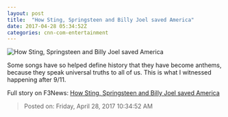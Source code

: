 ```yaml
---
layout: post
title:  "How Sting, Springsteen and Billy Joel saved America"
date: 2017-04-28 05:34:52Z
categories: cnn-com-entertainment
---
```


![How Sting, Springsteen and Billy Joel saved America](http://i2.cdn.cnn.com/cnnnext/dam/assets/170425093311-soundtracks-9-11-clip-2-00000829-super-tease.jpg)

Some songs have so helped define history that they have become anthems, because they speak universal truths to all of us. This is what I witnessed happening after 9/11.


Full story on F3News: [How Sting, Springsteen and Billy Joel saved America](http://www.f3nws.com/n/cZdFPF)

> Posted on: Friday, April 28, 2017 10:34:52 AM
